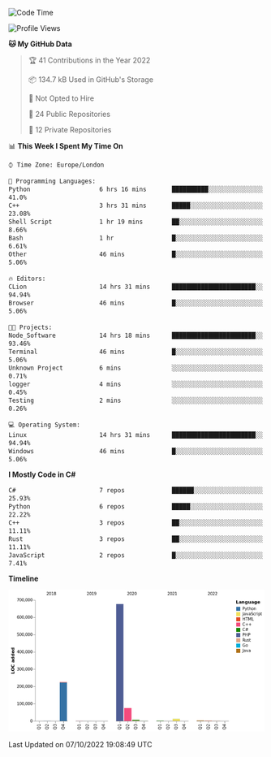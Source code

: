 <!--START_SECTION:waka-->
![Code Time](http://img.shields.io/badge/Code%20Time-300%20hrs%2034%20mins-blue)

![Profile Views](http://img.shields.io/badge/Profile%20Views-1-blue)

**🐱 My GitHub Data** 

> 🏆 41 Contributions in the Year 2022
 > 
> 📦 134.7 kB Used in GitHub's Storage 
 > 
> 🚫 Not Opted to Hire
 > 
> 📜 24 Public Repositories 
 > 
> 🔑 12 Private Repositories  
 > 
📊 **This Week I Spent My Time On** 

```text
⌚︎ Time Zone: Europe/London

💬 Programming Languages: 
Python                   6 hrs 16 mins       ██████████░░░░░░░░░░░░░░░   41.0% 
C++                      3 hrs 31 mins       █████░░░░░░░░░░░░░░░░░░░░   23.08% 
Shell Script             1 hr 19 mins        ██░░░░░░░░░░░░░░░░░░░░░░░   8.66% 
Bash                     1 hr                █░░░░░░░░░░░░░░░░░░░░░░░░   6.61% 
Other                    46 mins             █░░░░░░░░░░░░░░░░░░░░░░░░   5.06%

🔥 Editors: 
CLion                    14 hrs 31 mins      ███████████████████████░░   94.94% 
Browser                  46 mins             █░░░░░░░░░░░░░░░░░░░░░░░░   5.06%

🐱‍💻 Projects: 
Node_Software            14 hrs 18 mins      ███████████████████████░░   93.46% 
Terminal                 46 mins             █░░░░░░░░░░░░░░░░░░░░░░░░   5.06% 
Unknown Project          6 mins              ░░░░░░░░░░░░░░░░░░░░░░░░░   0.71% 
logger                   4 mins              ░░░░░░░░░░░░░░░░░░░░░░░░░   0.45% 
Testing                  2 mins              ░░░░░░░░░░░░░░░░░░░░░░░░░   0.26%

💻 Operating System: 
Linux                    14 hrs 31 mins      ███████████████████████░░   94.94% 
Windows                  46 mins             █░░░░░░░░░░░░░░░░░░░░░░░░   5.06%

```

**I Mostly Code in C#** 

```text
C#                       7 repos             ██████░░░░░░░░░░░░░░░░░░░   25.93% 
Python                   6 repos             █████░░░░░░░░░░░░░░░░░░░░   22.22% 
C++                      3 repos             ██░░░░░░░░░░░░░░░░░░░░░░░   11.11% 
Rust                     3 repos             ██░░░░░░░░░░░░░░░░░░░░░░░   11.11% 
JavaScript               2 repos             █░░░░░░░░░░░░░░░░░░░░░░░░   7.41%

```


**Timeline**

![Chart not found](https://raw.githubusercontent.com/Jirubizu/Jirubizu/master/charts/bar_graph.png) 


 Last Updated on 07/10/2022 19:08:49 UTC
<!--END_SECTION:waka-->